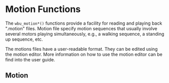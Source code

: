 # Motion Functions

The `wbu_motion*()` functions provide a facility for reading and playing back
".motion" files. Motion file specify motion sequences that usually involve
several motors playing simultaneously, e.g., a walking sequence, a standing up
sequence, etc.

The motions files have a user-readable format. They can be edited using the
motion editor. More information on how to use the motion editor can be find into
the user guide.

## Motion

